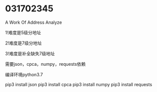 # 031702345
A Work Of Address Analyze

1!难度是5级分地址

2!难度是7级分地址

3!难度是补全缺失7级地址

需要json，cpca，numpy，requests依赖

编译环境python3.7

pip3 install json
pip3 install cpca
pip3 install numpy
pip3 install requests